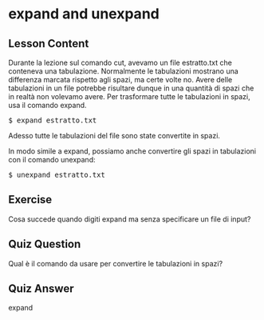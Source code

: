 # expand and unexpand

## Lesson Content

Durante la lezione sul comando cut, avevamo un file estratto.txt che conteneva una tabulazione. Normalmente le tabulazioni mostrano una differenza marcata rispetto agli spazi, ma certe volte no. Avere delle tabulazioni in un file potrebbe risultare dunque in una quantità di spazi che in realtà non volevamo avere. Per trasformare tutte le tabulazioni in spazi, usa il comando expand.

<pre>$ expand estratto.txt</pre>

Adesso tutte le tabulazioni del file sono state convertite in spazi.

In modo simile a expand, possiamo anche convertire gli spazi in tabulazioni con il comando unexpand:

<pre>$ unexpand estratto.txt</pre>

## Exercise

Cosa succede quando digiti expand ma senza specificare un file di input?

## Quiz Question

Qual è il comando da usare per convertire le tabulazioni in spazi?

## Quiz Answer

expand
